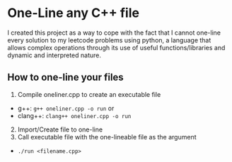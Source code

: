 # One-Line any C++ file
I created this project as a way to cope with the fact that I cannot one-line every solution to my leetcode problems using python, a language that allows complex operations through its use of useful functions/libraries and dynamic and interpreted nature.

## How to one-line your files
1. Compile oneliner.cpp to create an executable file
- g++: ```g++ oneliner.cpp -o run```
or
- clang++: ```clang++ oneliner.cpp -o run```
2. Import/Create file to one-line
3. Call executable file with the one-lineable file as the argument
- ```./run <filename.cpp>```
